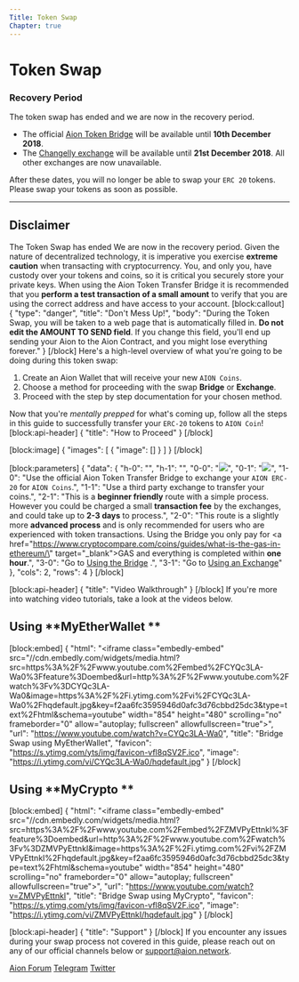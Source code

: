 ```yaml
---
Title: Token Swap
Chapter: true
---
```


# Token Swap

### Recovery Period

The token swap has ended and we are now in the recovery period.

- The official [Aion Token Bridge](https://docs.aion.network/v1.1/docs/using-the-bridge) will be available until **10th December 2018**. 
- The [Changelly exchange](https://docs.aion.network/v1.1/docs/using-an-exchange) will be available until **21st December 2018**. All other exchanges are now unavailable.

After these dates, you will no longer be able to swap your `ERC 20` tokens. Please swap your tokens as soon as possible.

------

## Disclaimer

The Token Swap has ended We are now in the recovery period. Given the nature of decentralized technology, it is imperative you exercise **extreme caution** when transacting with cryptocurrency. You, and only you, have custody over your tokens and coins, so it is critical you securely store your private keys. When using the Aion Token Transfer Bridge it is recommended that you **perform a test transaction of a small amount** to verify that you are using the correct address and have access to your account.
[block:callout]
{
  "type": "danger",
  "title": "Don't Mess Up!",
  "body": "During the Token Swap, you will be taken to a web page that is automatically filled in. **Do not edit the AMOUNT TO SEND field**. If you change this field, you'll end up sending your Aion to the Aion Contract, and you might lose everything forever."
}
[/block]
Here's a high-level overview of what you're going to be doing during this token swap:

1. Create an Aion Wallet that will receive your new `AION Coins`.
2. Choose a method for proceeding with the swap **Bridge** or **Exchange**.
3. Proceed with the step by step documentation for your chosen method.

Now that you're _mentally prepped_ for what's coming up, follow all the steps in this guide to successfully transfer your `ERC-20` tokens to `AION Coin`!
[block:api-header]
{
  "title": "How to Proceed"
}
[/block]

[block:image]
{
  "images": [
    {
      "image": []
    }
  ]
}
[/block]

[block:parameters]
{
  "data": {
    "h-0": "",
    "h-1": "",
    "0-0": "[![](https://files.readme.io/c6c5ca8-bridge.png)](/docs/using-the-bridge)",
    "0-1": "[![](https://files.readme.io/27dc7ce-changelly-logo.png)](/docs/using-an-exchange)",
    "1-0": "Use the official Aion Token Transfer Bridge to exchange your `AION ERC-20` for `AION Coins`.",
    "1-1": "Use a third party exchange to transfer your coins.",
    "2-1": "This is a **beginner friendly** route with a simple process. However you could be charged a small **transaction fee** by the exchanges, and could take up to **2-3 days** to process.",
    "2-0": "This route is a slightly more **advanced process** and is only recommended for users who are experienced with token transactions. Using the Bridge you only pay for <a href=\"https://www.cryptocompare.com/coins/guides/what-is-the-gas-in-ethereum/\" target=\"_blank\">GAS</a> and everything is completed within **one hour**.",
    "3-0": "Go to [Using the Bridge](/docs/using-the-bridge) .",
    "3-1": "Go to [Using an Exchange](/docs/using-an-exchange)"
  },
  "cols": 2,
  "rows": 4
}
[/block]

[block:api-header]
{
  "title": "Video Walkthrough"
}
[/block]
If you're more into watching video tutorials, take a look at the videos below.

## Using **MyEtherWallet **
[block:embed]
{
  "html": "<iframe class=\"embedly-embed\" src=\"//cdn.embedly.com/widgets/media.html?src=https%3A%2F%2Fwww.youtube.com%2Fembed%2FCYQc3LA-Wa0%3Ffeature%3Doembed&url=http%3A%2F%2Fwww.youtube.com%2Fwatch%3Fv%3DCYQc3LA-Wa0&image=https%3A%2F%2Fi.ytimg.com%2Fvi%2FCYQc3LA-Wa0%2Fhqdefault.jpg&key=f2aa6fc3595946d0afc3d76cbbd25dc3&type=text%2Fhtml&schema=youtube\" width=\"854\" height=\"480\" scrolling=\"no\" frameborder=\"0\" allow=\"autoplay; fullscreen\" allowfullscreen=\"true\"></iframe>",
  "url": "https://www.youtube.com/watch?v=CYQc3LA-Wa0",
  "title": "Bridge Swap using MyEtherWallet",
  "favicon": "https://s.ytimg.com/yts/img/favicon-vfl8qSV2F.ico",
  "image": "https://i.ytimg.com/vi/CYQc3LA-Wa0/hqdefault.jpg"
}
[/block]
## Using **MyCrypto **
[block:embed]
{
  "html": "<iframe class=\"embedly-embed\" src=\"//cdn.embedly.com/widgets/media.html?src=https%3A%2F%2Fwww.youtube.com%2Fembed%2FZMVPyEttnkI%3Ffeature%3Doembed&url=http%3A%2F%2Fwww.youtube.com%2Fwatch%3Fv%3DZMVPyEttnkI&image=https%3A%2F%2Fi.ytimg.com%2Fvi%2FZMVPyEttnkI%2Fhqdefault.jpg&key=f2aa6fc3595946d0afc3d76cbbd25dc3&type=text%2Fhtml&schema=youtube\" width=\"854\" height=\"480\" scrolling=\"no\" frameborder=\"0\" allow=\"autoplay; fullscreen\" allowfullscreen=\"true\"></iframe>",
  "url": "https://www.youtube.com/watch?v=ZMVPyEttnkI",
  "title": "Bridge Swap using MyCrypto",
  "favicon": "https://s.ytimg.com/yts/img/favicon-vfl8qSV2F.ico",
  "image": "https://i.ytimg.com/vi/ZMVPyEttnkI/hqdefault.jpg"
}
[/block]

[block:api-header]
{
  "title": "Support"
}
[/block]
If you encounter any issues during your swap process not covered in this guide, please reach out on any of our official channels below or [support@aion.network](mailto:support@aion.network).

[Aion Forum](https://forum.aion.network/)
[Telegram](https://t.me/aion_blockchain)
[Twitter](https://twitter.com/aion_network?lang=en)